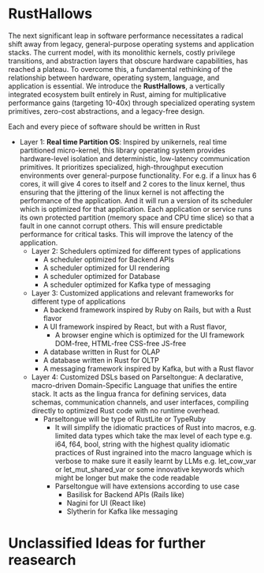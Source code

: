 

# RustHallows

The next significant leap in software performance necessitates a radical shift away from legacy, general-purpose operating systems and application stacks. The current model, with its monolithic kernels, costly privilege transitions, and abstraction layers that obscure hardware capabilities, has reached a plateau. To overcome this, a fundamental rethinking of the relationship between hardware, operating system, language, and application is essential. We introduce the **RustHallows**, a vertically integrated ecosystem built entirely in Rust, aiming for multiplicative performance gains (targeting 10-40x) through specialized operating system primitives, zero-cost abstractions, and a legacy-free design.

Each and every piece of software should be written in Rust


- Layer 1: **Real time Partition OS**: Inspired by unikernels, real time partitioned micro-kernel, this library operating system provides hardware-level isolation and deterministic, low-latency communication primitives. It prioritizes specialized, high-throughput execution environments over general-purpose functionality. For e.g. if a linux has 6 cores, it will give 4 cores to itself and 2 cores to the linux kernel, thus ensuring that the jittering of the linux kernel is not affecting the performance of the application. And it will run a version of its scheduler which is optimized for that application. Each application or service runs its own protected partition (memory space and CPU time slice) so that a fault in one cannot corrupt others. This will ensure predictable performance for critical tasks. This will improve the latency of the application.
    - Layer 2: Schedulers optimized for different types of applications
        - A scheduler optimized for Backend APIs
        - A scheduler optimized for UI rendering
        - A scheduler optimized for Database
        - A scheduler optimized for Kafka type of messaging
    - Layer 3: Customized applications and relevant frameworks for different type of applications
        - A backend framework inspired by Ruby on Rails, but with a Rust flavor
        - A UI framework inspired by React, but with a Rust flavor, 
            - A browser engine which is optimized for the UI framework DOM-free, HTML-free CSS-free JS-free
        - A database written in Rust for OLAP
        - A database written in Rust for OLTP
        - A messaging framework inspired by Kafka, but with a Rust flavor
    - Layer 4: Customized DSLs based on Parseltongue: A declarative, macro-driven Domain-Specific Language that unifies the entire stack. It acts as the lingua franca for defining services, data schemas, communication channels, and user interfaces, compiling directly to optimized Rust code with no runtime overhead.
        - Parseltongue will be type of RustLite or TypeRuby
            - It will simplify the idiomatic practices of Rust into macros, e.g. limited data types which take the max level of each type e.g. i64, f64, bool, string with the highest quality idiomatic practices of Rust ingrained into the macro language which is verbose to make sure it easily learnt by LLMs e.g. let_cow_var or let_mut_shared_var or some innovative keywords which might be longer but make the code readable
            - Parseltongue will have extensions according to use case
                - Basilisk for Backend APIs (Rails like)
                - Nagini for UI (React like)
                - Slytherin for Kafka like messaging

# Unclassified Ideas for further reasearch

## 